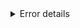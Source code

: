 
<details>
<summary>Error details</summary>
<br />

Each visual asset is classified according to the list below:

* **Delete** - No export defined in Figma, and not used in the corresponding Markdown file. Might be used elsewhere.

* **Missing in Figma** - Used in markdown, and exists in the repository, but there is no asset with an export defined in Figma.

* **Not used** - Export defined in Figma but the asset is not used in the corresponding Markdown file.

* **Not at top-level** - The export defined in Figma is from an element defined inside another one.

* **Duplicated** - There are multiple elements with the same name. Only one allowed.

* **Hidden** - Element has exports defined but it is hidden.

* **Similarity @ NN %** - Visual mismatch between Figma and the current file in the repository.

</details>
